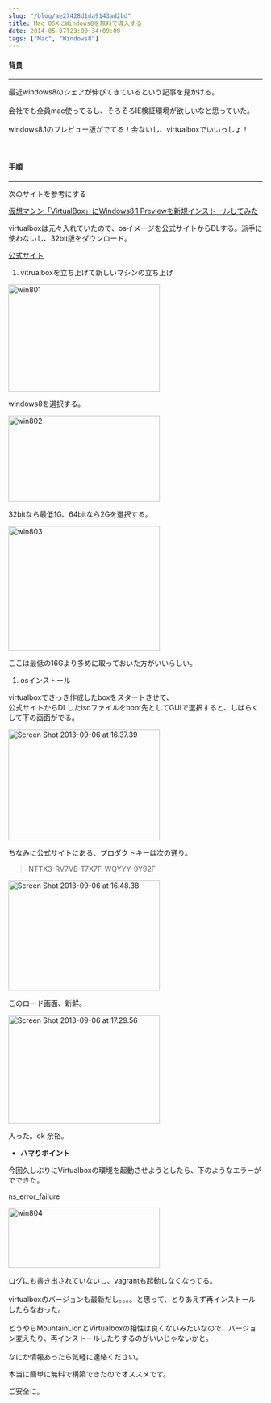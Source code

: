 ```yaml
---
slug: "/blog/ae27428d1da9143ad2bd"
title: Mac OSXにWindows8を無料で導入する
date: 2014-05-07T23:00:34+09:00
tags: ["Mac", "Windows8"]
---
```


<h4>
<span id="背景" class="fragment"></span><a href="#%E8%83%8C%E6%99%AF"><i class="fa fa-link"></i></a>背景</h4>

<hr>

<p>最近windows8のシェアが伸びてきているという記事を見かける。<br><br>
会社でも全員mac使ってるし、そろそろIE検証環境が欲しいなと思っていた。<br><br>
windows8.1のプレビュー版がでてる！金ないし、virtualboxでいいっしょ！  </p>

<p>　　</p>

<h4>
<span id="手順" class="fragment"></span><a href="#%E6%89%8B%E9%A0%86"><i class="fa fa-link"></i></a>手順</h4>

<hr>

<p>次のサイトを参考にする</p>

<p><a href="http://www.4bizpersons.com/windows/virtual-win81/" rel="nofollow noopener" target="_blank">仮想マシン「VirtualBox」にWindows8.1 Previewを新規インストールしてみた</a></p>

<p>virtualboxは元々入れていたので、osイメージを公式サイトからDLする。派手に使わないし、32bit版をダウンロード。</p>

<p><a href="http://windows.microsoft.com/ja-jp/windows-8/preview-iso" rel="nofollow noopener" target="_blank">公式サイト</a></p>

<ol>
<li>vitrualboxを立ち上げて新しいマシンの立ち上げ</li>
</ol>

<p><a href="http://sitedo3.s3.amazonaws.com/2013/09/win801.png" rel="nofollow noopener" target="_blank"><img src="http://sitedo3.s3.amazonaws.com/2013/09/win801-300x212.png" alt="win801" width="300" height="212" data-canonical-src="http://sitedo3.s3.amazonaws.com/2013/09/win801-300x212.png" loading="lazy"></a>  </p>

<p>windows8を選択する。</p>

<p><a href="http://sitedo3.s3.amazonaws.com/2013/09/win802.png" rel="nofollow noopener" target="_blank"><img src="http://sitedo3.s3.amazonaws.com/2013/09/win802-300x171.png" alt="win802" width="300" height="171" data-canonical-src="http://sitedo3.s3.amazonaws.com/2013/09/win802-300x171.png" loading="lazy"></a>  </p>

<p>32bitなら最低1G、64bitなら2Gを選択する。</p>

<p><a href="http://sitedo3.s3.amazonaws.com/2013/09/win803.png" rel="nofollow noopener" target="_blank"><img src="http://sitedo3.s3.amazonaws.com/2013/09/win803-300x247.png" alt="win803" width="300" height="247" data-canonical-src="http://sitedo3.s3.amazonaws.com/2013/09/win803-300x247.png" loading="lazy"></a>  </p>

<p>ここは最低の16Gより多めに取っておいた方がいいらしい。</p>

<ol>
<li>osインストール</li>
</ol>

<p>virtualboxでさっき作成したboxをスタートさせて、<br>
公式サイトからDLしたisoファイルをboot先としてGUIで選択すると、しばらくして下の画面がでる。</p>

<p><a href="http://sitedo3.s3.amazonaws.com/2013/09/Screen-Shot-2013-09-06-at-16.37.39.png" rel="nofollow noopener" target="_blank"><img src="http://sitedo3.s3.amazonaws.com/2013/09/Screen-Shot-2013-09-06-at-16.37.39-300x220.png" alt="Screen Shot 2013-09-06 at 16.37.39" width="300" height="220" data-canonical-src="http://sitedo3.s3.amazonaws.com/2013/09/Screen-Shot-2013-09-06-at-16.37.39-300x220.png" loading="lazy"></a>  </p>

<p>ちなみに公式サイトにある、プロダクトキーは次の通り。  </p>

<blockquote>
<p>NTTX3-RV7VB-T7X7F-WQYYY-9Y92F</p>
</blockquote>

<p><a href="http://sitedo3.s3.amazonaws.com/2013/09/Screen-Shot-2013-09-06-at-16.48.38.png" rel="nofollow noopener" target="_blank"><img src="http://sitedo3.s3.amazonaws.com/2013/09/Screen-Shot-2013-09-06-at-16.48.38-300x219.png" alt="Screen Shot 2013-09-06 at 16.48.38" width="300" height="219" data-canonical-src="http://sitedo3.s3.amazonaws.com/2013/09/Screen-Shot-2013-09-06-at-16.48.38-300x219.png" loading="lazy"></a>  </p>

<p>このロード画面、新鮮。</p>

<p><a href="http://sitedo3.s3.amazonaws.com/2013/09/Screen-Shot-2013-09-06-at-17.29.56.png" rel="nofollow noopener" target="_blank"><img src="http://sitedo3.s3.amazonaws.com/2013/09/Screen-Shot-2013-09-06-at-17.29.56-300x215.png" alt="Screen Shot 2013-09-06 at 17.29.56" width="300" height="215" data-canonical-src="http://sitedo3.s3.amazonaws.com/2013/09/Screen-Shot-2013-09-06-at-17.29.56-300x215.png" loading="lazy"></a>  </p>

<p>入った。ok 余裕。</p>

<ul>
<li>
<strong>ハマりポイント</strong>　</li>
</ul>

<p>今回久しぶりにVirtualboxの環境を起動させようとしたら、下のようなエラーがでできた。</p>

<p>ns_error_failure</p>

<p><a href="http://sitedo3.s3.amazonaws.com/2013/09/win804.png" rel="nofollow noopener" target="_blank"><img src="http://sitedo3.s3.amazonaws.com/2013/09/win804-300x120.png" alt="win804" width="300" height="120" data-canonical-src="http://sitedo3.s3.amazonaws.com/2013/09/win804-300x120.png" loading="lazy"></a>  </p>

<p>ログにも書き出されていないし、vagrantも起動しなくなってる。<br><br>
virtualboxのバージョンも最新だし。。。。と思って、とりあえず再インストールしたらなおった。<br><br>
どうやらMountainLionとVirtualboxの相性は良くないみたいなので、バージョン変えたり、再インストールしたりするのがいいじゃないかと。<br><br>
なにか情報あったら気軽に連絡ください。</p>

<p>本当に簡単に無料で構築できたのでオススメです。</p>

<p>ご安全に。</p>
